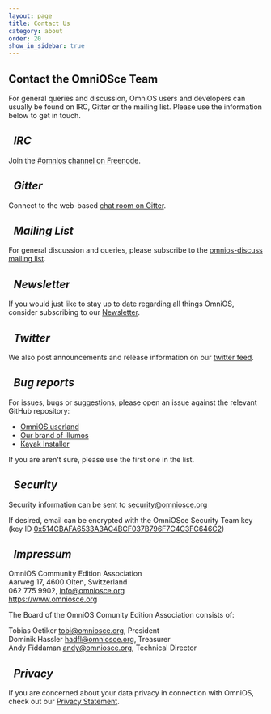 ```yaml
---
layout: page
title: Contact Us
category: about
order: 20
show_in_sidebar: true
---
```


## Contact the OmniOSce Team

For general queries and discussion, OmniOS users and developers can usually be
found on IRC, Gitter or the mailing list. Please use the information below
to get in touch.

## <i class="fal fa-hashtag">&nbsp;&nbsp;IRC</i>

Join the [#omnios channel on Freenode](http://webchat.freenode.net?randomnick=1&channels=%23omnios&uio=d4).

## <i class="fal fa-comments">&nbsp;&nbsp;Gitter</i>

Connect to the web-based [chat room on Gitter](https://gitter.im/omniosorg/Lobby).

## <i class="fal fa-quote-right">&nbsp;&nbsp;Mailing List</i>

For general discussion and queries, please subscribe to the
[omnios-discuss mailing list](https://illumos.topicbox.com/groups/omnios-discuss).

## <i class="fal fa-newspaper">&nbsp;&nbsp;Newsletter</i>

If you would just like to stay up to date regarding all things OmniOS,
consider subscribing to our [Newsletter](http://eepurl.com/dL1z7k).

## <i class="fab fa-twitter">&nbsp;&nbsp;Twitter</i>

We also post announcements and release information on our
[twitter feed](https://twitter.com/omniosce).

## <i class="fal fa-bug">&nbsp;&nbsp;Bug reports</i>

For issues, bugs or suggestions, please open an issue against the relevant
GitHub repository:

* [OmniOS userland](https://github.com/omniosorg/omnios-build/issues/new)
* [Our brand of illumos](https://github.com/omniosorg/illumos-omnios/issues/new)
* [Kayak Installer](https://github.com/omniosorg/kayak/issues/new)

If you are aren't sure, please use the first one in the list.

## <i class="fal fa-shield-alt">&nbsp;&nbsp;Security</i>

Security information can be sent to <security@omniosce.org>

If desired, email can be encrypted with the OmniOSce Security Team key
<br>
(key ID
[0x514CBAFA6533A3AC4BCF037B796F7C4C3FC646C2](https://sks-keyservers.net/pks/lookup?op=get&search=0x514CBAFA6533A3AC4BCF037B796F7C4C3FC646C2))

## <i class="fal fa-building">&nbsp;&nbsp;Impressum</i>

OmniOS Community Edition Association<br/>
Aarweg 17, 4600 Olten, Switzerland <br/>
062 775 9902, info@omniosce.org<br/>
<https://www.omniosce.org>

The Board of the OmniOS Comunity Edition Association consists of:

Tobias Oetiker <tobi@omniosce.org>, President<br/>
Dominik Hassler <hadfl@omniosce.org>, Treasurer<br/>
Andy Fiddaman <andy@omniosce.org>, Technical Director

## <i class="fal fa-badge-check">&nbsp;&nbsp;Privacy</i>

If you are concerned about your data privacy in connection with OmniOS,
check out our [Privacy Statement](privacy.html).
